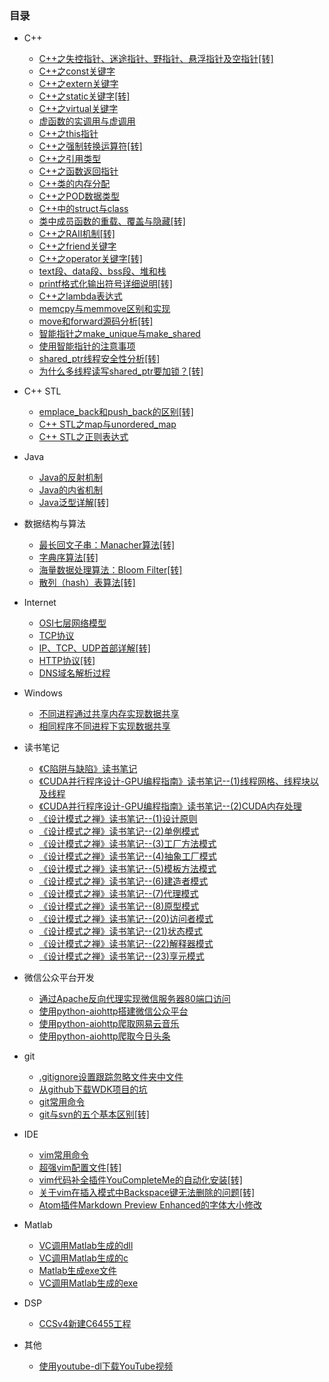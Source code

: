 ### 目录

* C++
    * [C++之失控指针、迷途指针、野指针、悬浮指针及空指针[转]](C++/C++之失控指针、迷途指针、野指针、悬浮指针及空指针[转].md)
    * [C++之const关键字](C++/C++之const关键字.md)
    * [C++之extern关键字](C++/C++之extern关键字.md)
    * [C++之static关键字[转]](C++/C++之static关键字[转].md)
    * [C++之virtual关键字](C++/C++之virtual关键字.md)
    * [虚函数的实调用与虚调用](C++/虚函数的实调用与虚调用.md)
    * [C++之this指针](C++/C++之this指针.md)
    * [C++之强制转换运算符[转]](C++/C++之强制转换运算符[转].md)
    * [C++之引用类型](C++/C++之引用类型.md)
    * [C++之函数返回指针](C++/C++之函数返回指针.md)
    * [C++类的内存分配](C++/C++类的内存分配.md)
    * [C++之POD数据类型](C++/C++之POD数据类型.md)
    * [C++中的struct与class](C++/C++中的struct与class.md)
    * [类中成员函数的重载、覆盖与隐藏[转]](C++/类中成员函数的重载、覆盖与隐藏[转].md)
    * [C++之RAII机制[转]](C++/C++之RAII机制[转].md)
    * [C++之friend关键字](C++/C++之friend关键字.md)
    * [C++之operator关键字[转]](C++/C++之operator关键字[转].md)
    * [text段、data段、bss段、堆和栈](C++/text段、data段、bss段、堆和栈.md)
    * [printf格式化输出符号详细说明[转]](C++/printf格式化输出符号详细说明[转].md)
    * [C++之lambda表达式](C++/C++之lambda表达式.md)
    * [memcpy与memmove区别和实现](C++/memcpy与memmove区别和实现.md)
    * [move和forward源码分析[转]](C++/move和forward源码分析[转].md)
    * [智能指针之make_unique与make_shared](C++/智能指针之make_unique与make_shared.md)
    * [使用智能指针的注意事项](C++/使用智能指针的注意事项.md)
    * [shared_ptr线程安全性分析[转]](C++/shared_ptr线程安全性分析[转].md)
    * [为什么多线程读写shared_ptr要加锁？[转]](C++/为什么多线程读写shared_ptr要加锁？[转].md)

* C++ STL
    * [emplace_back和push_back的区别[转]](C++%20STL/emplace_back和push_back的区别[转].md)
    * [C++ STL之map与unordered_map](C++%20STL/C++%20STL之map与unordered_map.md)
    * [C++ STL之正则表达式](C++%20STL/C++%20STL之正则表达式.md)

* Java
    * [Java的反射机制](Java/Java的反射机制.md)
    * [Java的内省机制](Java/Java的内省机制.md)
    * [Java泛型详解[转]](Java/Java泛型详解[转].md)

* 数据结构与算法
    * [最长回文子串：Manacher算法[转]](数据结构与算法/最长回文子串：Manacher算法[转].md)
    * [字典序算法[转]](数据结构与算法/字典序算法[转].md)
    * [海量数据处理算法：Bloom Filter[转]](数据结构与算法/海量数据处理算法：Bloom%20Filter[转].md)
    * [散列（hash）表算法[转]](数据结构与算法/散列（hash）表算法[转].md)

* Internet
    * [OSI七层网络模型](Internet/OSI七层网络模型.md)
    * [TCP协议](Internet/TCP协议.md)
    * [IP、TCP、UDP首部详解[转]](Internet/IP、TCP、UDP首部详解[转].md)
    * [HTTP协议[转]](Internet/HTTP协议[转].md)
    * [DNS域名解析过程](Internet/DNS域名解析过程.md)

* Windows
    * [不同进程通过共享内存实现数据共享](Windows/不同进程通过共享内存实现数据共享.md)
    * [相同程序不同进程下实现数据共享](Windows/相同程序不同进程下实现数据共享.md)

* 读书笔记
    * [《C陷阱与缺陷》读书笔记](读书笔记/《C陷阱与缺陷》读书笔记.md)
    * [《CUDA并行程序设计-GPU编程指南》读书笔记--(1)线程网格、线程块以及线程](读书笔记/《CUDA并行程序设计-GPU编程指南》读书笔记--(1)线程网格、线程块以及线程.md)
    * [《CUDA并行程序设计-GPU编程指南》读书笔记--(2)CUDA内存处理](读书笔记/《CUDA并行程序设计-GPU编程指南》读书笔记--(2)CUDA内存处理.md)
    * [《设计模式之禅》读书笔记--(1)设计原则](读书笔记/《设计模式之禅》读书笔记--(1)设计原则.md)
    * [《设计模式之禅》读书笔记--(2)单例模式](读书笔记/《设计模式之禅》读书笔记--(2)单例模式.md)
    * [《设计模式之禅》读书笔记--(3)工厂方法模式](读书笔记/《设计模式之禅》读书笔记--(3)工厂方法模式.md)
    * [《设计模式之禅》读书笔记--(4)抽象工厂模式](读书笔记/《设计模式之禅》读书笔记--(4)抽象工厂模式.md)
    * [《设计模式之禅》读书笔记--(5)模板方法模式](读书笔记/《设计模式之禅》读书笔记--(5)模板方法模式.md)
    * [《设计模式之禅》读书笔记--(6)建造者模式](读书笔记/《设计模式之禅》读书笔记--(6)建造者模式.md)
    * [《设计模式之禅》读书笔记--(7)代理模式](读书笔记/《设计模式之禅》读书笔记--(7)代理模式.md)
    * [《设计模式之禅》读书笔记--(8)原型模式](读书笔记/《设计模式之禅》读书笔记--(8)原型模式.md)
    * [《设计模式之禅》读书笔记--(20)访问者模式](读书笔记/《设计模式之禅》读书笔记--(20)访问者模式.md)
    * [《设计模式之禅》读书笔记--(21)状态模式](读书笔记/《设计模式之禅》读书笔记--(21)状态模式.md)
    * [《设计模式之禅》读书笔记--(22)解释器模式](读书笔记/《设计模式之禅》读书笔记--(22)解释器模式.md)
    * [《设计模式之禅》读书笔记--(23)享元模式](读书笔记/《设计模式之禅》读书笔记--(22)享元模式.md)

* 微信公众平台开发
    * [通过Apache反向代理实现微信服务器80端口访问](微信公众平台开发/通过Apache反向代理实现微信服务器80端口访问.md)
    * [使用python-aiohttp搭建微信公众平台](微信公众平台开发/使用python-aiohttp搭建微信公众平台.md)
    * [使用python-aiohttp爬取网易云音乐](微信公众平台开发/使用python-aiohttp爬取网易云音乐.md)
    * [使用python-aiohttp爬取今日头条](微信公众平台开发/使用python-aiohttp爬取今日头条.md)

* git
    * [.gitignore设置跟踪忽略文件夹中文件](git/.gitignore设置跟踪忽略文件夹中文件.md)
    * [从github下载WDK项目的坑](git/从github下载WDK项目的坑.md)
    * [git常用命令](git/git常用命令.md)
    * [git与svn的五个基本区别[转]](git/git与svn的五个基本区别[转].md)

* IDE
    * [vim常用命令](IDE/vim常用命令.md)
    * [超强vim配置文件[转]](IDE/超强vim配置文件[转].md)
    * [vim代码补全插件YouCompleteMe的自动化安装[转]](IDE/vim代码补全插件YouCompleteMe的自动化安装[转].md)
    * [关于vim在插入模式中Backspace键无法删除的问题[转]](IDE/关于vim在插入模式中Backspace键无法删除的问题[转].md)
    * [Atom插件Markdown Preview Enhanced的字体大小修改](IDE/Atom插件Markdown%20Preview%20Enhanced的字体大小修改.md)

* Matlab
    * [VC调用Matlab生成的dll](Matlab/VC调用Matlab生成的dll.md)
    * [VC调用Matlab生成的c](Matlab/VC调用Matlab生成的c.md)
    * [Matlab生成exe文件](Matlab/Matlab生成exe文件.md)
    * [VC调用Matlab生成的exe](Matlab/VC调用Matlab生成的exe.md)

* DSP
    * [CCSv4新建C6455工程](DSP/CCSv4新建C6455工程.md)

* 其他
    * [使用youtube-dl下载YouTube视频](其他/使用youtube-dl下载YouTube视频.md)
